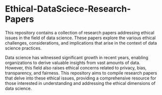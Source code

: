 # Ethical-DataSciece-Research-Papers

This repository contains a collection of research papers addressing ethical issues in the field of data science. These papers explore the various ethical challenges, considerations, and implications that arise in the context of data science practices.

Data science has witnessed significant growth in recent years, enabling organizations to derive valuable insights from vast amounts of data. However, this field also raises ethical concerns related to privacy, bias, transparency, and fairness. This repository aims to compile research papers that delve into these ethical issues, providing a comprehensive resource for those interested in understanding and addressing the ethical dimensions of data science.

